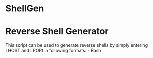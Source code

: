 # ShellGen

# Reverse Shell Generator

This script can be used to generate reverse shells by simply entering LHOST and LPORt in following formats:
    - Bash
